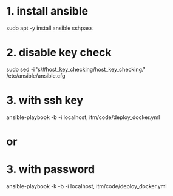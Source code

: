 # 1. install ansible
sudo apt -y install ansible sshpass

# 2. disable key check
sudo sed -i 's/#host_key_checking/host_key_checking/' /etc/ansible/ansible.cfg

# 3. with ssh key
ansible-playbook -b -i localhost, itm/code/deploy_docker.yml

# or

# 3. with password
ansible-playbook -k -b -i localhost, itm/code/deploy_docker.yml
